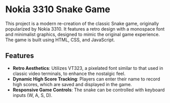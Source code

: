# Nokia 3310 Snake Game

This project is a modern re-creation of the classic Snake game, originally popularized by Nokia 3310. 
It features a retro design with a monospace font and minimalist graphics, designed to mimic the original game experience. 
The game is built using HTML, CSS, and JavaScript.

## Features

- **Retro Aesthetics**: Utilizes VT323, a pixelated font similar to that used in classic video terminals, to enhance the nostalgic feel.
- **Dynamic High Score Tracking**: Players can enter their name to record high scores, which are saved and displayed in the game.
- **Responsive Game Controls**: The snake can be controlled with keyboard inputs (W, A, S, D).

